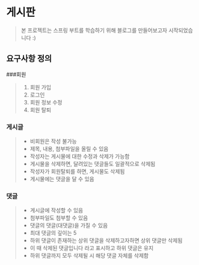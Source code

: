 # 게시판
>본 프로젝트는 스프링 부트를 학습하기 위해
블로그를 만들어보고자 시작되었습니다 :)
## 요구사항 정의

###회원 
> 1. 회원 가입
> 2. 로그인
> 3. 회원 정보 수정
> 4. 회원 탈퇴
> 
### 게시글
> * 비회원은 작성 불가능
> * 제목, 내용, 첨부파일을 올릴 수 있음
> * 작성자는 게시물에 대한 수정과 삭제가 가능함
> * 게시물을 삭제하면, 달려있는 댓글들도 일괄적으로 삭제됨
> * 작성자가 회원탈퇴를 하면, 게시물도 삭제됨
> * 게시물에는 댓글을 달 수 있음
### 댓글
>* 게시글에 작성할 수 있음
> * 첨부파일도 첨부할 수 있음
> * 댓글의 댓글(대댓글)을 가질 수 있음
> * 최대 댓글의 깊이는 5
> * 하위 댓글이 존재하는 상위 댓글을 삭제하고자하면 상위 댓글만 삭제됨
> * 이 때 삭제된 댓글입니다 라고 표시하고 하위 댓글은 유지
> * 하위 댓글까지 모두 삭제될 시 해당 댓글 자체를 삭제함
>